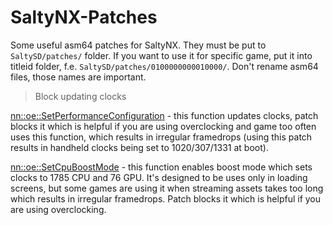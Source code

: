 # SaltyNX-Patches
Some useful asm64 patches for SaltyNX. They must be put to `SaltySD/patches/` folder. If you want to use it for specific game, put it into titleid folder, f.e. `SaltySD/patches/0100000000010000/`. Don't rename asm64 files, those names are important.

> Block updating clocks

[nn::oe::SetPerformanceConfiguration](https://github.com/masagrator/SaltyNX-Patches/blob/main/BlockUpdatingClocks/_ZN2nn2oe27SetPerformanceConfigurationENS0_15PerformanceModeEi.asm64) - this function updates clocks, patch blocks it which is helpful if you are using overclocking and game too often uses this function, which results in irregular framedrops (using this patch results in handheld clocks being set to 1020/307/1331 at boot).

[nn::oe::SetCpuBoostMode](https://github.com/masagrator/SaltyNX-Patches/blob/main/BlockUpdatingClocks/_ZN2nn2oe15SetCpuBoostModeENS0_12CpuBoostModeE.asm64) - this function enables boost mode which sets clocks to 1785 CPU and 76 GPU. It's designed to be uses only in loading screens, but some games are using it when streaming assets takes too long which results in irregular framedrops. Patch blocks it which is helpful if you are using overclocking.
